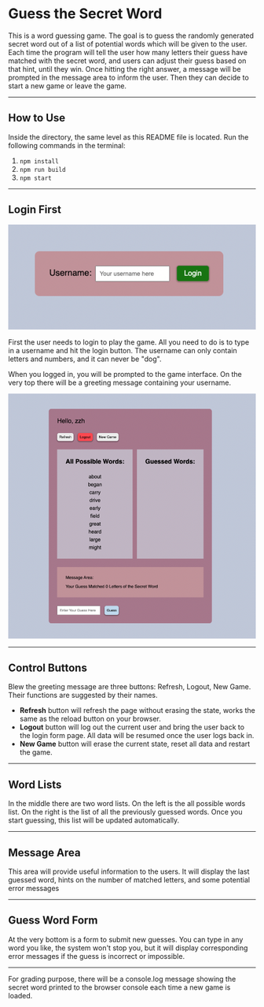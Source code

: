 # Guess the Secret Word

This is a word guessing game. The goal is to guess the randomly generated secret word out of a list of potential words which will be given to the user. Each time the program will tell the user how many letters their guess have matched with the secret word, and users can adjust their guess based on that hint, until they win. Once hitting the right answer, a message will be prompted in the message area to inform the user. Then they can decide to start a new game or leave the game.

---

## How to Use

Inside the directory, the same level as this README file is located. Run the following commands in the terminal:

1. `npm install`
2. `npm run build`
3. `npm start`

---

## Login First

![](markdown-img/2022-12-11-22-24-05.png)

First the user needs to login to play the game. All you need to do is to type in a username and hit the login button. The username can only contain letters and numbers, and it can never be "dog".

When you logged in, you will be prompted to the game interface. On the very top there will be a greeting message containing your username.

![](markdown-img/2022-12-11-22-13-33.png)

---

## Control Buttons

Blew the greeting message are three buttons: Refresh, Logout, New Game. Their functions are suggested by their names.

- **Refresh** button will refresh the page without erasing the state, works the same as the reload button on your browser.
- **Logout** button will log out the current user and bring the user back to the login form page. All data will be resumed once the user logs back in.
- **New Game** button will erase the current state, reset all data and restart the game.

---

## Word Lists

In the middle there are two word lists. On the left is the all possible words list. On the right is the list of all the previously guessed words. Once you start guessing, this list will be updated automatically.

---

## Message Area

This area will provide useful information to the users. It will display the last guessed word, hints on the number of matched letters, and some potential error messages

---

## Guess Word Form

At the very bottom is a form to submit new guesses. You can type in any word you like, the system won't stop you, but it will display corresponding error messages if the guess is incorrect or impossible.

---

For grading purpose, there will be a console.log message showing the secret word printed to the browser console each time a new game is loaded.
